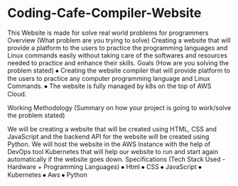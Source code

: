 # Coding-Cafe-Compiler-Website
This Website is made for solve real world problems for programmers
Overview (What problem are you trying to solve)
Creating a website that will provide a platform to the users to practice the programming languages and Linux commands easily without taking care of the softwares and resources needed to practice and enhance their skills.
Goals (How are you solving the problem stated)
⦁	Creating the website compiler that will provide platform to the users to practice any computer programming language and Linux Commands.
⦁	The website is fully managed by k8s on the top of AWS Cloud.

Working Methodology (Summary on how your project is going to work/solve the problem stated)

We will be creating a website that will be created using HTML, CSS and JavaScript and the backend API for the website will be created using Python.
We will host the website in the AWS Instance with the help of DevOps tool Kubernetes that will help our website to run and start again automatically if the website goes down.
Specifications (Tech Stack Used - Hardware + Programming Languages)
⦁	Html
⦁	CSS
⦁	JavaScript
⦁	Kubernetes
⦁	Aws
⦁	Python
